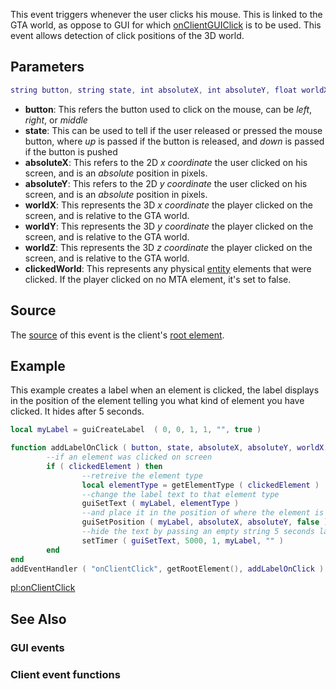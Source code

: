 This event triggers whenever the user clicks his mouse. This is linked to the GTA world, as oppose to GUI for which [onClientGUIClick](/onClientGUIClick.md "wikilink") is to be used. This event allows detection of click positions of the 3D world.

Parameters
----------

``` lua
string button, string state, int absoluteX, int absoluteY, float worldX, float worldY, float worldZ, element clickedWorld
```

-   **button**: This refers the button used to click on the mouse, can be *left*, *right*, or *middle*
-   **state**: This can be used to tell if the user released or pressed the mouse button, where *up* is passed if the button is released, and *down* is passed if the button is pushed
-   **absoluteX**: This refers to the 2D *x coordinate* the user clicked on his screen, and is an *absolute* position in pixels.
-   **absoluteY**: This refers to the 2D *y coordinate* the user clicked on his screen, and is an *absolute* position in pixels.
-   **worldX**: This represents the 3D *x coordinate* the player clicked on the screen, and is relative to the GTA world.
-   **worldY**: This represents the 3D *y coordinate* the player clicked on the screen, and is relative to the GTA world.
-   **worldZ**: This represents the 3D *z coordinate* the player clicked on the screen, and is relative to the GTA world.
-   **clickedWorld**: This represents any physical [entity](/entity.md "wikilink") elements that were clicked. If the player clicked on no MTA element, it's set to false.

Source
------

The [source](/event_system#Event_source.md "wikilink") of this event is the client's [root element](/root_element.md "wikilink").

Example
-------

This example creates a label when an element is clicked, the label displays in the position of the element telling you what kind of element you have clicked. It hides after 5 seconds.

``` lua
local myLabel = guiCreateLabel  ( 0, 0, 1, 1, "", true )

function addLabelOnClick ( button, state, absoluteX, absoluteY, worldX, worldY, worldZ, clickedElement )
        --if an element was clicked on screen
        if ( clickedElement ) then
                --retreive the element type
                local elementType = getElementType ( clickedElement )
                --change the label text to that element type
                guiSetText ( myLabel, elementType )
                --and place it in the position of where the element is
                guiSetPosition ( myLabel, absoluteX, absoluteY, false )
                --hide the text by passing an empty string 5 seconds later
                setTimer ( guiSetText, 5000, 1, myLabel, "" )
        end
end
addEventHandler ( "onClientClick", getRootElement(), addLabelOnClick )
```

[pl:onClientClick](/pl:onClientClick.md "wikilink")

See Also
--------

### GUI events

### Client event functions
